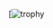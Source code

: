 

[![trophy](https://github-profile-trophy.vercel.app/?username=DojoSoMope&theme=gruvbox&no-bg=false&title=Commit,Repositories,PullRequest)
